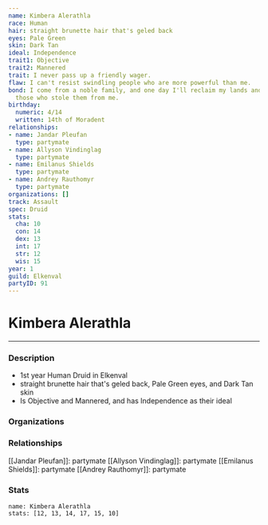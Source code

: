 ```yaml
---
name: Kimbera Alerathla
race: Human
hair: straight brunette hair that's geled back
eyes: Pale Green
skin: Dark Tan
ideal: Independence
trait1: Objective
trait2: Mannered
trait: I never pass up a friendly wager.
flaw: I can't resist swindling people who are more powerful than me.
bond: I come from a noble family, and one day I'll reclaim my lands and title from
  those who stole them from me.
birthday:
  numeric: 4/14
  written: 14th of Moradent
relationships:
- name: Jandar Pleufan
  type: partymate
- name: Allyson Vindinglag
  type: partymate
- name: Emilanus Shields
  type: partymate
- name: Andrey Rauthomyr
  type: partymate
organizations: []
track: Assault
spec: Druid
stats:
  cha: 10
  con: 14
  dex: 13
  int: 17
  str: 12
  wis: 15
year: 1
guild: Elkenval
partyID: 91
---
```

# Kimbera Alerathla
---
### Description
- 1st year Human Druid in Elkenval
- straight brunette hair that's geled back, Pale Green eyes, and Dark Tan skin
- Is Objective and Mannered, and has Independence as their ideal

### Organizations
### Relationships
[[Jandar Pleufan]]: partymate
[[Allyson Vindinglag]]: partymate
[[Emilanus Shields]]: partymate
[[Andrey Rauthomyr]]: partymate
### Stats
```statblock
name: Kimbera Alerathla
stats: [12, 13, 14, 17, 15, 10]
```